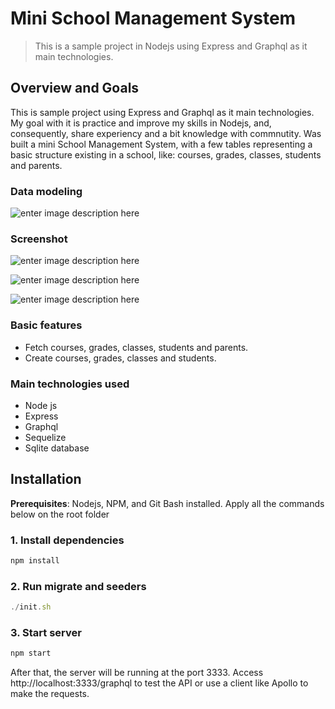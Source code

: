 
# Mini School Management System
> This is a sample project in Nodejs using Express and Graphql as it main technologies.

## Overview and Goals
 This is sample project using Express and Graphql as it main technologies. My goal with it is practice and improve my skills in Nodejs, and, consequently, share experiency and a bit knowledge with commnutity.
Was built a mini School Management System, with a few tables representing a  basic structure   existing in a school, like: courses, grades, classes, students and parents.

### Data modeling
![enter image description here](https://lh3.googleusercontent.com/WDzCsXGfAL_0iVpUoNMEqcPTE68OgKpLhEC1NHrqCoNsW9IOQliu3rzblLps331DQyMrTB-KVFdAAEebm9a-wo4tsBmURd2Aszj4iMjBST9fR1tV4QYItCcWAPDkyBu8GmbAIefjTewoPQuXKtbALxXE7n7ulM-WMvreAB--oMeXNQjpzO_3LQhlou64Fw_0K6iyYemCiRDAT8hTSuZiL28hHB-i7arkkfn9R22VjDl-rTTu3Wjq8YiRVSTNKWb4iMoOP-vfIzS57JVoxZg_Tho8uj09-aqO7R1vkZPnKTF9mm50YIhy5VfVa1-mziwDK1thdmtSFpnK5TNS-5-bb4wGyiMZYHkl-h3yZ6VNMGLlRApg80qHRhV5pnbGFe01cAIVkdm9X5w-2UX8nD4iJVMt1-Yr_Q244Uw7hCJBA_hWcTa_bPE_nrLMmHl4yBBarKwalmPwpKQsnrBMb8-oebE5TDGd4MsFhyjygrTYxtZGsKlMLjtULE6ZItfKP_ccpDPMTdDekz49looERzIKgaiV5Egl8UaDFGKLJ_yuDcqj71W6FEcHG473ACg7S46gkIE8FSmo2xzSw9GbpHVR7Vq3DJ-lg7g8ZkRDeLR_oF3AbW2f2UcOXQ9Wc197nKmNjAx7wowtEZ6XoVhv0W9TAIu3YRWdbe17k-_9NbjDrxMEK88RbaYy2CM=w710-h418-no)

### Screenshot
![enter image description here](https://lh3.googleusercontent.com/tFD658YcaEFL5KtOcIQVAWLduyk_I2WRX9VchbR9P7UkvCEoy2am7Mh76BhNfzwq22SCjOb63GWFQsmDDYEEpLhs23q8O8bwSjxzFJGzMHzWzzcBixsURF4zOWZlGu7x1QUt5AeMWZIrurGYIzH6MExpCPQnNySkv3cF025bpSv-wbKLqKdLnZ-dM-w0PUFpPbd34XEqz1tAkznCIkW8pEgFN-Orrf8L9KOEVCB6ncT345fYFA4L0tKdSSrTJUk3hZTVK_nK_3CfRl1fv7l2DZEpToeFBxbMUO5Inoy2xl1Re2hpgKYu70dbtqoYVmqNXRq8VyMJoAT61eXFE5W5Iix2SgbNsGDUy3OsRhYxHUU4KYmBqTlLIJT9SqAE5_a3RwrXWIk96TPWte_XPNXQxrI280-3KNZQF7v8XJRUT1lnU4wQBBtCrkIl7kIWd5BRIhi_79Rpv_-B1HbbpoMAu5DYtx7AYTXD_h9Rcm_JCT2U0pSFPDhodY0yT9g8rOLzZ7kk9OkVNfU6uv9erAK_03DEkbwGcXUzUJ2olTyhwrW1RYE_QlhdRQsb_ucFS7FIvYuOvZEKXTgsYGy3P4x9vWgjZ8Kn4jWqSKJkdmOhXQeesH-gXcD0IRJxPSJD7b-vutPmYNWZunWVcRDYh7t5X9cAPTHZUII28hXzTHweaDT4l5oa7UnlsKM=w1019-h595-no)

![enter image description here](https://lh3.googleusercontent.com/gkV2HU5SbzDBDDloE3jaPl9bf1wpyUzurKgLX0Z0DWfNgsZYag9cVdBKR0VlgZ6wSp86soD9mpZ-E91GOcvecfZNpq09STw83qTDBPTu50WQBnAHR-8udXDmk17rTTUYmDdFuRlK0CHZFc60HVqL7Xgmd7rsk1xz8QRIOg2HtONKmpxXbpwP1HnxkTv-xcA4C3d5cAnu3-bqbThw43wk-xGZ6RoFGcArSsW1i7GOjJGepelz_edp2gEyHU-zJVfLjgFFYrFBM2i3nWFNCGC-ZzSWM4MGTU_MKKKHdCwhS7j6M8V5Zu8UhiGrKZRElGWRPofVEjkzHriuXdhxuntMumLMeRnvmnx0eX7zzipPfYy4cQW2bNkLwaGY4iLhKdFV4TAbaMcw1khyD5F_6ldryyEg5RPboBYyaqNpM5113iHYXitKT8ppsR1BzFSSdhCnUWFVKR2uF69M7wwMQajzjQwRSkomHkqsQXoWrFO0bZXsp6Jcx1CJMagII_U90459tzAhl7ICP_AYSELS-qg8iSaKOYQ2YteNkc_8KQNkDLsQl20eUSeSE4gPh1sMRwf03XQaoc4_5oL6G4b0f3CoXremTKcD-F2OCb9wlwbv5utPCdN8LwYKhJGk0PfZff_aqSgelx0s5tmYSXQKAJXOcfCUBBwGDWa231dJ-VXj6A9cU4uP9TighPQ=w978-h555-no)

![enter image description here](https://lh3.googleusercontent.com/V1vbXP2anKnADNAFtRcrbqfjp6OBpAWAnz8ysEEIQCAb-jLTaFIOw8Z8yrKO20TX69mOGZu5zhEXK_2AhGTrdy22cOV6VoqvW2UyjF_r19vOuyAftBSqJbW5rM0yc0_M-TTcBsuPxojt2QfXaeM8pKkzNvXywNZBvxocBLZtnPUgSLJ9Ks6lUbR04h9vzKGvqUkWjAdzMV1vjjXoZ_OGhZLhWQD1EpbYiHCxChSFaS4goamA5cEkEtKFGAgNbLhTlxPHzqiHoiqrni0g6mH4ymtEW6ZZgjOn-f5v7TSO5m34kUUiJCZIEuuryRaRDAVzI7z-sR4sRKcU8OVUNcxiZ-84OY4WQdJYfTEDIzE_xf14PlOXBcDwJCEPSccjCBIRd86mrbdONHP-7XhWNfv31ElyLmmy_C02niDJ6GK96Mnjd8YKWouCX1IioO_TwrJq0GDipNuTOshD65gdMQ-3KbZLty6OZ8fRRrnv3-vLigY3_dIg2fDWjx0dWHnqoKzRt2rSBbSvLeaT6M4AO5JI4-QrnG4UeMfq0Tv0xoHcCavc5Ir5orBU6_HlI-E2Z0vdrC7F5ZMuo2VBPvddVQmeghOIAUIR89SK8Z3_LUzjnBPzZHwuWIvyTBLByqeV7unGYEOdF1iHk4fqU_Lu2DG-P33gD5OpqRz6rToJcH74janp_ySXPfvwYoU=w913-h275-no)

### Basic features
  - Fetch courses, grades, classes, students and parents.
 - Create courses, grades, classes and students.

### Main technologies used
 - Node js
 - Express
 - Graphql
 - Sequelize
 - Sqlite database

## Installation

**Prerequisites**: Nodejs, NPM, and Git Bash installed.
Apply all the commands below on the root folder
### 1. Install dependencies
```js
npm install
```
### 2. Run migrate and seeders
```js
./init.sh
```
### 3. Start server
```js
npm start
```
After that, the server will be running at the port 3333. Access http://localhost:3333/graphql to test the API or use a client like Apollo to make the requests.
 
 
